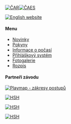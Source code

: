 [![ČAR](/images/car.gif)](http://www.rogaining.cz/)[![ČAES](/images/caes-cerna.gif)](http://www.caes.cz/)

[![English website](/images/enflag.png)](/en/)

#### Menu

* [Novinky](/cs/)
* [Pokyny](/files/Pokyny_MCR_Rogaining_2025.pdf)
* [Informace o počasí](pocasi.html)
* [Přihláškový systém](https://entries.mcr2025.rogaining.cz/cs/)
* [Fotogalerie](fota.html)<br/>
* [Rozpis](rozpis.html)

#### Partneři závodu

[![Playmap - zákresy postupů](/images/playmap.png)](http://play-map.com/)

[![HSH](/images/hsh.png)](http://www.hsh.cz/)

[![HSH](/images/lupine.png)](http://www.lupine.cz/)

[![HSH](/images/suunto.png)](http://www.suuntocz.cz/)
